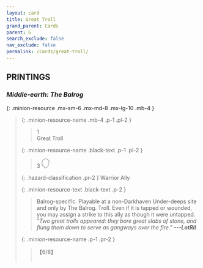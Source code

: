 ```yaml
---
layout: card
title: Great Troll
grand_parent: Cards
parent: G
search_exclude: false
nav_exclude: false
permalink: /cards/great-troll/
---
```


## PRINTINGS


### _Middle-earth: The Balrog_

{: .minion-resource .mx-sm-6 .mx-md-8 .mx-lg-10 .mb-4 }
> {: .minion-resource-name .mb-4 .p-1 .pl-2 }
> > <div class="hazard-mp">1</div>
> > <div class="card-name">Great Troll</div>
>
> {: .minion-resource-name .black-text .p-1 .pl-2 }
> > 3 ![](/assets/images/mind.svg)
>
> {: .hazard-classification .pr-2 }
> Warrior Ally
>
> {: .minion-resource-text .black-text .p-2 }
> > Balrog-specific. Playable at a non-Darkhaven Under-deeps site and only by The Balrog. Troll. Even if it is tapped or wounded, you may assign a strike to this ally as though it were untapped. <br>_"Two great trolls appeared: they bore great slabs of stone, and flung them down to serve as gangways over the fire."_ ***---&#65279;LotRII*** 
> 
> {: .minion-resource-name .p-1 .pr-2 }
> > <div class="card-shield">【6/8】</div>
> > <div class="card-corruption-white">&nbsp;</div>
